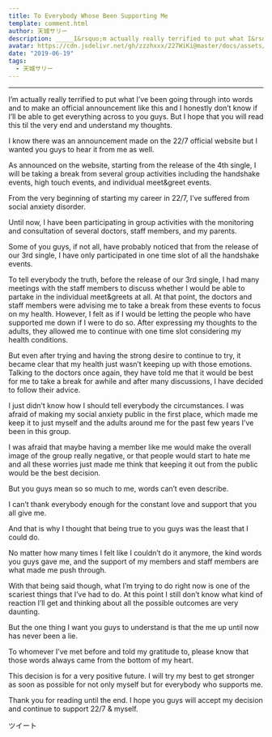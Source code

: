 ```yaml
---
title: To Everybody Whose Been Supporting Me 
template: comment.html
author: 天城サリー
description: _____I&rsquo;m actually really terrified to put what I&rsquo;ve been going through into words and to make an official announcement like this and I honestly don&rsquo;t know if I&rsquo;ll be able ...
avatar: https://cdn.jsdelivr.net/gh/zzzhxxx/227WiKi@master/docs/assets/photo/avatar/sally.jpg
date: "2019-06-19"
tags:
  - 天城サリー
---
```



_____
I’m actually really terrified to put what I’ve been going through into words and to make an official announcement like this and I honestly don’t know if I’ll be able to get everything across to you guys. But I hope that you will read this til the very end and understand my thoughts.

I know there was an announcement made on the 22/7 official website but I wanted you guys to hear it from me as well.

As announced on the website, starting from the release of the 4th single, I will be taking a break from several group activities including the handshake events, high touch events, and individual meet&greet events.

From the very beginning of starting my career in 22/7, I’ve suffered from social anxiety disorder.

Until now, I have been participating in group activities with the monitoring and consultation of several doctors, staff members, and my parents.

Some of you guys, if not all, have probably noticed that from the release of our 3rd single, I have only participated in one time slot of all the handshake events.

To tell everybody the truth, before the release of our 3rd single, I had many meetings with the staff members to discuss whether I would be able to partake in the individual meet&greets at all. At that point, the doctors and staff members were advising me to take a break from these events to focus on my health. However, I felt as if I would be letting the people who have supported me down if I were to do so. After expressing my thoughts to the adults, they allowed me to continue with one time slot considering my health conditions.

But even after trying and having the strong desire to continue to try, it became clear that my health just wasn’t keeping up with those emotions. Talking to the doctors once again, they have told me that it would be best for me to take a break for awhile and after many discussions, I have decided to follow their advice.

I just didn’t know how I should tell everybody the circumstances. I was afraid of making my social anxiety public in the first place, which made me keep it to just myself and the adults around me for the past few years I’ve been in this group.

I was afraid that maybe having a member like me would make the overall image of the group really negative, or that people would start to hate me and all these worries just made me think that keeping it out from the public would be the best decision.

But you guys mean so so much to me, words can’t even describe.

I can’t thank everybody enough for the constant love and support that you all give me.

And that is why I thought that being true to you guys was the least that I could do.

No matter how many times I felt like I couldn’t do it anymore, the kind words you guys gave me, and the support of my members and staff members are what made me push through.

With that being said though, what I’m trying to do right now is one of the scariest things that I’ve had to do. At this point I still don’t know what kind of reaction I’ll get and thinking about all the possible outcomes are very daunting.

But the one thing I want you guys to understand is that the me up until now has never been a lie.

To whomever I’ve met before and told my gratitude to, please know that those words always came from the bottom of my heart.

This decision is for a very positive future. I will try my best to get stronger as soon as possible for not only myself but for everybody who supports me.

Thank you for reading until the end. I hope you guys will accept my decision and continue to support 22/7 & myself. 



ツイート



